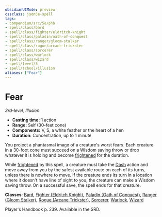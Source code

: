 ```yaml
---
obsidianUIMode: preview
cssclass: json5e-spell
tags:
- compendium/src/5e/phb
- spell/class/bard
- spell/class/fighter/eldritch-knight
- spell/class/paladin/oath-of-conquest
- spell/class/ranger/gloom-stalker
- spell/class/rogue/arcane-trickster
- spell/class/sorcerer
- spell/class/warlock
- spell/class/wizard
- spell/level/3
- spell/school/illusion
aliases: ["Fear"]
---
```

# Fear
*3rd-level, Illusion*  

- **Casting time:** 1 action
- **Range:** Self (30-feet cone)
- **Components:** V, S, a white feather or the heart of a hen
- **Duration:** Concentration, up to 1 minute

You project a phantasmal image of a creature's worst fears. Each creature in a 30-foot cone must succeed on a Wisdom saving throw or drop whatever it is holding and become [frightened](../../../Rules%20&%20Options/5e%20Rules/conditions.md##frightened) for the duration.

While [frightened](../../../Rules%20&%20Options/5e%20Rules/conditions.md.md##frightened) by this spell, a creature must take the [Dash](../../../Rules%20&%20Options/5e%20Rules/actions.md##Dash) action and move away from you by the safest available route on each of its turns, unless there is nowhere to move. If the creature ends its turn in a location where it doesn't have line of sight to you, the creature can make a Wisdom saving throw. On a successful save, the spell ends for that creature.

**Classes**: [Bard](../../classes/bard.md#), [Fighter (Eldritch Knight)](../../classes/fighter-eldritch-knight.md#), [Paladin (Oath of Conquest)](../../classes/paladin-oath-of-conquest-xge.md#), [Ranger (Gloom Stalker)](../../classes/ranger-gloom-stalker-xge.md#), [Rogue (Arcane Trickster)](../../classes/rogue-arcane-trickster.md#), [Sorcerer](../../classes/sorcerer.md#), [Warlock](../../classes/warlock.md#), [Wizard](../../classes/wizard.md#)

Player's Handbook p. 239. Available in the SRD.